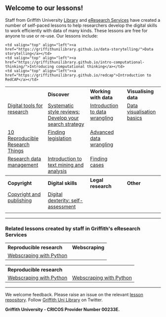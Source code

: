 <HTML>
<head> </head>
<body>

<h2>Welcome to our lessons!</h2>

<p>Staff from Griffith University <a href="https://www.griffith.edu.au/library">Library</a> and <a href="https://www.griffith.edu.au/eresearch-services">eResearch Services</a> have created a number of self-paced lessons to help researchers develop the digital skills to work efficiently with data of many kinds. These lessons are free for anyone to use or re-use. Our lessons include:</p>

<table>
  <tr>
    <th align="left"><Plan & Prepare</th>
    <th align="left">Discover</th>
    <th align="left">Working with data</th>
    <th align="left">Visualising data</th>
  </tr>
  <tr>
    <td valign="top" align="left"><a href="https://griffithunilibrary.github.io/digital-tools/">Digital tools for research</a></td>
    <td valign="top" align="left"><a href="https://griffithunilibrary.github.io/systematic-review-training/index.html">Systematic style reviews: Develop your search strategy</a></td>
    <td valign="top" align="left"><a href="https://griffithunilibrary.github.io/intro-data-wrangle/">Introduction to data wrangling</a></td>
    <td valign="top" align="left"><a href="https://griffithunilibrary.github.io/data-vis-basics/">Data visualisation basics</a></td>
  </tr>

  <tr>
    <td valign="top" align="left"><a href="https://guereslib.github.io/ten-reproducible-research-things/">10 Reproducible Research Things</a></td>
    <td valign="top" align="left"><a href="https://griffithunilibrary.github.io/finding-legislation/#/">Finding legislation</a></td>
    <td valign="top" align="left"><a href="https://griffithunilibrary.github.io/Advanced-data-wrangle/">Advanced data wrangling</a></td>

    <td valign="top" align="left"><a href="https://griffithunilibrary.github.io/data-storytelling/">Data storytelling</a></td>
    <td valign="top" align="left"><a href="https://griffithunilibrary.github.io/intro-computational-thinking/">Introducing computational thinking</a></td>
    <td valign="top" align="left"><a href="https://griffithunilibrary.github.io/redcap">Introduction to RedCAP</a></td>
  </tr>
  
  <tr>
    <td valign="top" align="left"><a href="https://griffithunilibrary.github.io/Research_data_management/">Research data management</a></td>
    <td valign="top" align="left"><a href="https://griffithunilibrary.github.io/intro-text-mining-analysis/">Introduction to text mining and analysis</a></td>
    <td valign="top" align="left"><a href="https://griffithunilibrary.github.io/finding-cases/#/">Finding cases</a></td>
  <tr>
    <th align="left">Copyright</th>
    <th align="left">Digital skills</th>
    <th align="left">Legal research</th>
    <th align="left">Other</th>
  </tr>
  <tr>
    <td valign="top" align="left"><a href="https://griffithunilibrary.github.io/copyright-publishing/#/">Copyright and publishing</a></td>
    <td valign="top" align="left"><a href="https://griffithunilibrary.github.io/digital-dexterity//">Digital dexterity: self-assessment</a></td>
    
    
  </tr>
  <tr>
    <td> </td>

    
    
  </tr>
</table>

<hr>

<h3>Related lessons created by staff in Griffith's eResearch Services</h3>

<table>
  <tr>
    <th align="left">Reproducible research</th>
    <th align="left">Webscraping</th>
  </tr>
  <tr>
    <td valign="top" align="left"><a href="https://gu-eresearch.github.io/web_scraping_workshop/">Webscraping with Python</a></td>
  </tr>
</table>
  
<table>
  <tr>
    <th align="left">Reproducible research</th>
  </tr>
  <tr>
    <td valign="top" align="left"><a href="https://gu-eresearch.github.io/web_scraping_workshop/">Webscraping with Python</a></td>
    <td valign="top" align="left"><a href="https://gu-eresearch.github.io/web_scraping_workshop/">Webscraping with Python</a></td>
  </tr>
</table>

<hr>

<p>We welcome feedback. Please raise an issue on the relevant <a href="https://github.com/orgs/GriffithUniLibrary/repositories">lesson repository</a>. Follow <a href="https://twitter.com/GriffithLibrary">Griffith Uni Library</a> on Twitter.</p>

<strong>Griffith University - CRICOS Provider Number 00233E.</strong>

</body>
</HTML>
